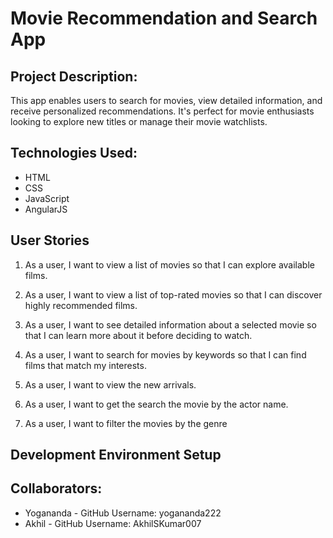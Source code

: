 # Movie Recommendation and Search App

## Project Description: 

This app enables users to search for movies, view detailed information, and receive personalized recommendations. It's perfect for movie enthusiasts looking to explore new titles or manage their movie watchlists.

## Technologies Used:

- HTML
- CSS
- JavaScript
- AngularJS


## User Stories

1. As a user, I want to view a list of movies so that I can explore available films.

2. As a user, I want to view a list of top-rated movies so that I can discover highly recommended films.

3. As a user, I want to see detailed information about a selected movie so that I can learn more about it before deciding to watch.

4. As a user, I want to search for movies by keywords so that I can find films that match my interests.

5. As a user, I want to view the new arrivals.

6. As a user, I want to get the search the movie by the actor name.

7. As a user, I want to filter the movies by the genre

## Development Environment Setup


## Collaborators:

- Yogananda - GitHub Username: yogananda222
- Akhil - GitHub Username: AkhilSKumar007

